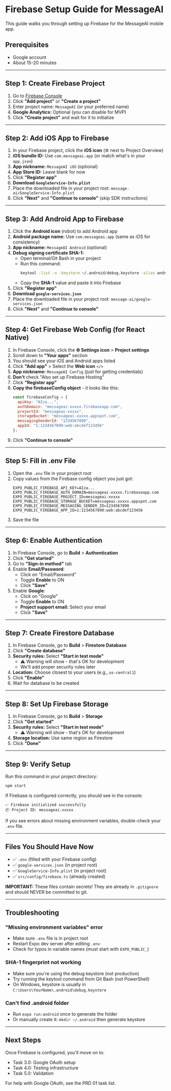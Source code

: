 # Firebase Setup Guide for MessageAI

This guide walks you through setting up Firebase for the MessageAI mobile app.

## Prerequisites
- Google account
- About 15-20 minutes

---

## Step 1: Create Firebase Project

1. Go to [Firebase Console](https://console.firebase.google.com)
2. Click **"Add project"** or **"Create a project"**
3. Enter project name: `MessageAI` (or your preferred name)
4. **Google Analytics:** Optional (you can disable for MVP)
5. Click **"Create project"** and wait for it to initialize

---

## Step 2: Add iOS App to Firebase

1. In your Firebase project, click the **iOS icon** (⚙️ next to Project Overview)
2. **iOS bundle ID:** Use `com.messageai.app` (or match what's in your `app.json`)
3. **App nickname:** `MessageAI iOS` (optional)
4. **App Store ID:** Leave blank for now
5. Click **"Register app"**
6. **Download `GoogleService-Info.plist`**
7. Place the downloaded file in your project root: `message-ai/GoogleService-Info.plist`
8. Click **"Next"** and **"Continue to console"** (skip SDK instructions)

---

## Step 3: Add Android App to Firebase

1. Click the **Android icon** (robot) to add Android app
2. **Android package name:** Use `com.messageai.app` (same as iOS for consistency)
3. **App nickname:** `MessageAI Android` (optional)
4. **Debug signing certificate SHA-1:** 
   - Open terminal/Git Bash in your project
   - Run this command:
     ```bash
     keytool -list -v -keystore ~/.android/debug.keystore -alias androiddebugkey -storepass android -keypass android
     ```
   - Copy the **SHA-1** value and paste it into Firebase
5. Click **"Register app"**
6. **Download `google-services.json`**
7. Place the downloaded file in your project root: `message-ai/google-services.json`
8. Click **"Next"** and **"Continue to console"**

---

## Step 4: Get Firebase Web Config (for React Native)

1. In Firebase Console, click the **⚙️ Settings icon** > **Project settings**
2. Scroll down to **"Your apps"** section
3. You should see your iOS and Android apps listed
4. Click **"Add app"** > Select the **Web icon** `</>`
5. **App nickname:** `MessageAI Config` (just for getting credentials)
6. **Don't** check "Also set up Firebase Hosting"
7. Click **"Register app"**
8. **Copy the firebaseConfig object** - it looks like this:
   ```javascript
   const firebaseConfig = {
     apiKey: "AIza...",
     authDomain: "messageai-xxxxx.firebaseapp.com",
     projectId: "messageai-xxxxx",
     storageBucket: "messageai-xxxxx.appspot.com",
     messagingSenderId: "1234567890",
     appId: "1:1234567890:web:abcdef123456"
   };
   ```
9. Click **"Continue to console"**

---

## Step 5: Fill in .env File

1. Open the `.env` file in your project root
2. Copy values from the Firebase config object you just got:
   ```
   EXPO_PUBLIC_FIREBASE_API_KEY=AIza...
   EXPO_PUBLIC_FIREBASE_AUTH_DOMAIN=messageai-xxxxx.firebaseapp.com
   EXPO_PUBLIC_FIREBASE_PROJECT_ID=messageai-xxxxx
   EXPO_PUBLIC_FIREBASE_STORAGE_BUCKET=messageai-xxxxx.appspot.com
   EXPO_PUBLIC_FIREBASE_MESSAGING_SENDER_ID=1234567890
   EXPO_PUBLIC_FIREBASE_APP_ID=1:1234567890:web:abcdef123456
   ```
3. Save the file

---

## Step 6: Enable Authentication

1. In Firebase Console, go to **Build** > **Authentication**
2. Click **"Get started"**
3. Go to **"Sign-in method"** tab
4. Enable **Email/Password**:
   - Click on "Email/Password"
   - Toggle **Enable** to ON
   - Click **"Save"**
5. Enable **Google**:
   - Click on "Google"
   - Toggle **Enable** to ON
   - **Project support email:** Select your email
   - Click **"Save"**

---

## Step 7: Create Firestore Database

1. In Firebase Console, go to **Build** > **Firestore Database**
2. Click **"Create database"**
3. **Security rules:** Select **"Start in test mode"**
   - ⚠️ Warning will show - that's OK for development
   - We'll add proper security rules later
4. **Location:** Choose closest to your users (e.g., `us-central1`)
5. Click **"Enable"**
6. Wait for database to be created

---

## Step 8: Set Up Firebase Storage

1. In Firebase Console, go to **Build** > **Storage**
2. Click **"Get started"**
3. **Security rules:** Select **"Start in test mode"**
   - ⚠️ Warning will show - that's OK for development
4. **Storage location:** Use same region as Firestore
5. Click **"Done"**

---

## Step 9: Verify Setup

Run this command in your project directory:
```bash
npm start
```

If Firebase is configured correctly, you should see in the console:
```
✅ Firebase initialized successfully
📦 Project ID: messageai-xxxxx
```

If you see errors about missing environment variables, double-check your `.env` file.

---

## Files You Should Have Now

- ✅ `.env` (filled with your Firebase config)
- ✅ `google-services.json` (in project root)
- ✅ `GoogleService-Info.plist` (in project root)
- ✅ `src/config/firebase.ts` (already created)

**IMPORTANT:** These files contain secrets! They are already in `.gitignore` and should NEVER be committed to git.

---

## Troubleshooting

### "Missing environment variables" error
- Make sure `.env` file is in project root
- Restart Expo dev server after editing `.env`
- Check for typos in variable names (must start with `EXPO_PUBLIC_`)

### SHA-1 fingerprint not working
- Make sure you're using the debug keystore (not production)
- Try running the keytool command from Git Bash (not PowerShell)
- On Windows, keystore is usually in `C:\Users\YourName\.android\debug.keystore`

### Can't find .android folder
- Run `expo run:android` once to generate the folder
- Or manually create it: `mkdir ~/.android` then generate keystore

---

## Next Steps

Once Firebase is configured, you'll move on to:
- Task 3.0: Google OAuth setup
- Task 4.0: Testing infrastructure
- Task 5.0: Validation

For help with Google OAuth, see the PRD 01 task list.


